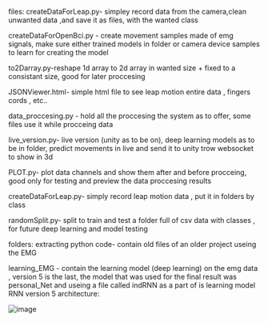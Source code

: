files: 
createDataForLeap.py- simpley record data from the camera,clean unwanted data ,and save it as files, with the wanted class 

createDataForOpenBci.py - create movement samples made of emg signals, make sure either trained models in folder or camera device samples to learn for creating the model

to2Darray.py-reshape 1d array to 2d array in wanted size + fixed to a  consistant size, good for later proccesing

JSONViewer.html- simple html file to see leap motion entire data , fingers cords , etc..

data_proccesing.py - hold all the proccesing the system as to offer, some files use it while procceing data 

live_version.py- live version (unity as to be on), deep learning models as to be in folder,  predict movements in live and send it to unity trow websocket to show in 3d

PLOT.py- plot data channels and show them after and before procceing, good only for testing and preview the data proccesing results 

createDataForLeap.py- simply record leap motion data , put it in folders by class

randomSplit.py- split to train and test a folder full of csv data with classes , for future deep learning and model testing

folders:
extracting python code- contain old files of an older project useing the EMG

learning_EMG -  contain the learning model (deep learning) on the emg data , version 5 is the last, the model that was used for the final result was personal_Net and useing a file called indRNN as a part of is learning model
RNN version 5 architecture:

![image](https://user-images.githubusercontent.com/51950807/179416977-77d4f362-0cfa-4417-b8ab-b597147c3f5a.png)

